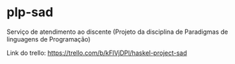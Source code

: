 # plp-sad
Serviço de atendimento ao discente (Projeto da disciplina de Paradigmas de linguagens de Programação)

Link do trello: https://trello.com/b/kFlVjDPl/haskel-project-sad
